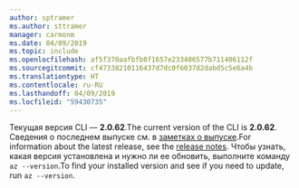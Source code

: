 ```yaml
---
author: sptramer
ms.author: sttramer
manager: carmonm
ms.date: 04/09/2019
ms.topic: include
ms.openlocfilehash: af5f370aafbfb8f1657e233406577b711406112f
ms.sourcegitcommit: cf47338210116437d7dc0f6037d2dabd5c5e6a4b
ms.translationtype: HT
ms.contentlocale: ru-RU
ms.lasthandoff: 04/09/2019
ms.locfileid: "59430735"
---
```

<span data-ttu-id="f7e48-101">Текущая версия CLI — __2.0.62__.</span><span class="sxs-lookup"><span data-stu-id="f7e48-101">The current version of the CLI is __2.0.62__.</span></span> <span data-ttu-id="f7e48-102">Сведения о последнем выпуске см. в [заметках о выпуске](../release-notes-azure-cli.md).</span><span class="sxs-lookup"><span data-stu-id="f7e48-102">For information about the latest release, see the [release notes](../release-notes-azure-cli.md).</span></span> <span data-ttu-id="f7e48-103">Чтобы узнать, какая версия установлена и нужно ли ее обновить, выполните команду `az --version`.</span><span class="sxs-lookup"><span data-stu-id="f7e48-103">To find your installed version and see if you need to update, run `az --version`.</span></span>
